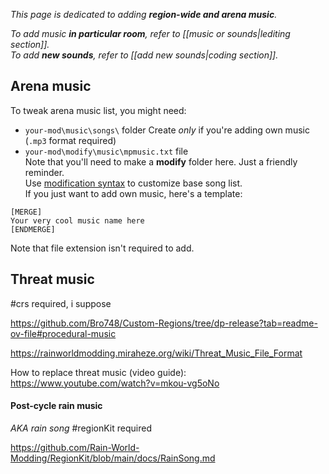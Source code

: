*This page is dedicated to adding **region-wide and arena music**.*

*To add music **in particular room**, refer to [[music or sounds|lediting section]].*  
*To add **new sounds**, refer to [[add new sounds|coding section]].*

## Arena music
To tweak arena music list, you might need:
- `your-mod\music\songs\` folder 
	Create *only* if you're adding own music (`.mp3` format required)
-  `your-mod\modify\music\mpmusic.txt` file  
	Note that you'll need to make a **modify** folder here. Just a friendly reminder.  
	Use [modification syntax](https://rainworldmodding.miraheze.org/wiki/Downpour_Reference/Modification_Files) to customize base song list.  
	If you just want to add own music, here's a template:  

```
[MERGE]
Your very cool music name here
[ENDMERGE]
```
Note that file extension isn't required to add.

## Threat music
#crs required, i suppose

https://github.com/Bro748/Custom-Regions/tree/dp-release?tab=readme-ov-file#procedural-music

https://rainworldmodding.miraheze.org/wiki/Threat_Music_File_Format 

How to replace threat music (video guide):  
https://www.youtube.com/watch?v=mkou-vg5oNo

#### Post-cycle rain music
*AKA rain song*
#regionKit required

https://github.com/Rain-World-Modding/RegionKit/blob/main/docs/RainSong.md  